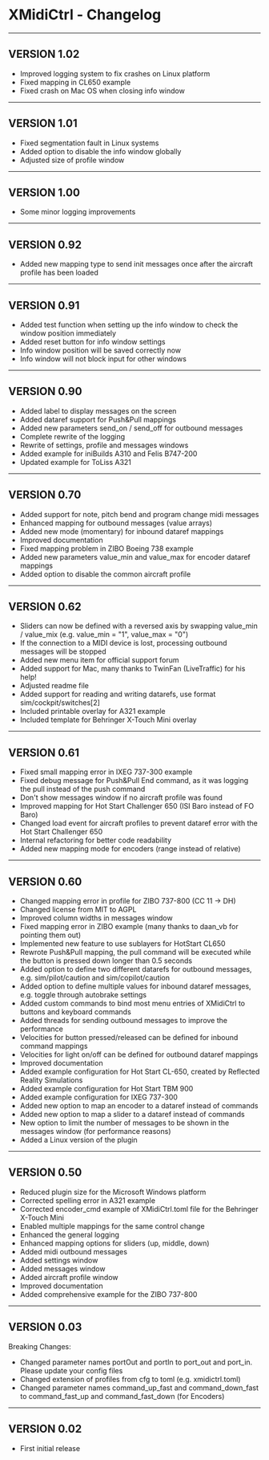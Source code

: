 
# XMidiCtrl - Changelog

-----------------------------------------------------------------------------------------------------------------------

##  VERSION 1.02

+ Improved logging system to fix crashes on Linux platform
+ Fixed mapping in CL650 example
+ Fixed crash on Mac OS when closing info window

-----------------------------------------------------------------------------------------------------------------------

##  VERSION 1.01

+ Fixed segmentation fault in Linux systems
+ Added option to disable the info window globally
+ Adjusted size of profile window

-----------------------------------------------------------------------------------------------------------------------

##  VERSION 1.00

+ Some minor logging improvements

-----------------------------------------------------------------------------------------------------------------------

##  VERSION 0.92

+ Added new mapping type to send init messages once after the aircraft profile has been loaded

-----------------------------------------------------------------------------------------------------------------------

##  VERSION 0.91

+ Added test function when setting up the info window to check the window position immediately
+ Added reset button for info window settings
+ Info window position will be saved correctly now
+ Info window will not block input for other windows

-----------------------------------------------------------------------------------------------------------------------

##  VERSION 0.90

+ Added label to display messages on the screen
+ Added dataref support for Push&Pull mappings
+ Added new parameters send_on / send_off for outbound messages
+ Complete rewrite of the logging
+ Rewrite of settings, profile and messages windows
+ Added example for iniBuilds A310 and Felis B747-200
+ Updated example for ToLiss A321

-----------------------------------------------------------------------------------------------------------------------

##  VERSION 0.70

+ Added support for note, pitch bend and program change midi messages
+ Enhanced mapping for outbound messages (value arrays)
+ Added new mode (momentary) for inbound dataref mappings
+ Improved documentation
+ Fixed mapping problem in ZIBO Boeing 738 example
+ Added new parameters value_min and value_max for encoder dataref mappings
+ Added option to disable the common aircraft profile

-----------------------------------------------------------------------------------------------------------------------

##  VERSION 0.62

+ Sliders can now be defined with a reversed axis by swapping value_min / value_mix (e.g. value_min = "1", value_max = "0")
+ If the connection to a MIDI device is lost, processing outbound messages will be stopped
+ Added new menu item for official support forum
+ Added support for Mac, many thanks to TwinFan (LiveTraffic) for his help!
+ Adjusted readme file
+ Added support for reading and writing datarefs, use format sim/cockpit/switches[2]
+ Included printable overlay for A321 example
+ Included template for Behringer X-Touch Mini overlay

-----------------------------------------------------------------------------------------------------------------------

##  VERSION 0.61

+ Fixed small mapping error in IXEG 737-300 example
+ Fixed debug message for Push&Pull End command, as it was logging the pull instead of the push command
+ Don't show messages window if no aircraft profile was found
+ Improved mapping for Hot Start Challenger 650 (ISI Baro instead of FO Baro)
+ Changed load event for aircraft profiles to prevent dataref error with the Hot Start Challenger 650
+ Internal refactoring for better code readability
+ Added new mapping mode for encoders (range instead of relative)

-----------------------------------------------------------------------------------------------------------------------

##  VERSION 0.60

+ Changed mapping error in profile for ZIBO 737-800 (CC 11 -> DH)
+ Changed license from MIT to AGPL
+ Improved column widths in messages window
+ Fixed mapping error in ZIBO example (many thanks to daan_vb for pointing them out)
+ Implemented new feature to use sublayers for HotStart CL650
+ Rewrote Push&Pull mapping, the pull command will be executed while the button is pressed down longer than 0.5 seconds
+ Added option to define two different datarefs for outbound messages, e.g. sim/pilot/caution and sim/copilot/caution
+ Added option to define multiple values for inbound dataref messages, e.g. toggle through autobrake settings
+ Added custom commands to bind most menu entries of XMidiCtrl to buttons and keyboard commands
+ Added threads for sending outbound messages to improve the performance
+ Velocities for button pressed/released can be defined for inbound command mappings
+ Velocities for light on/off can be defined for outbound dataref mappings
+ Improved documentation
+ Added example configuration for Hot Start CL-650, created by Reflected Reality Simulations
+ Added example configuration for Hot Start TBM 900
+ Added example configuration for IXEG 737-300
+ Added new option to map an encoder to a dataref instead of commands
+ Added new option to map a slider to a dataref instead of commands
+ New option to limit the number of messages to be shown in the messages window (for performance reasons)
+ Added a Linux version of the plugin

-----------------------------------------------------------------------------------------------------------------------

##  VERSION 0.50

+ Reduced plugin size for the Microsoft Windows platform
+ Corrected spelling error in A321 example
+ Corrected encoder_cmd example of XMidiCtrl.toml file for the Behringer X-Touch Mini
+ Enabled multiple mappings for the same control change
+ Enhanced the general logging
+ Enhanced mapping options for sliders (up, middle, down)
+ Added midi outbound messages
+ Added settings window
+ Added messages window
+ Added aircraft profile window
+ Improved documentation
+ Added comprehensive example for the ZIBO 737-800

-----------------------------------------------------------------------------------------------------------------------

## VERSION 0.03

Breaking Changes:
+ Changed parameter names portOut and portIn to port_out and port_in. Please update your config files
+ Changed extension of profiles from cfg to toml (e.g. xmidictrl.toml)
+ Changed parameter names command_up_fast and command_down_fast to command_fast_up and command_fast_down (for Encoders)

-----------------------------------------------------------------------------------------------------------------------

## VERSION 0.02

+ First initial release
